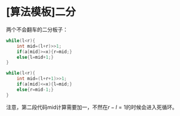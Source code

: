 # [算法模板]二分

两个不会翻车的二分板子：

```cpp
while(l<r){
    int mid=(l+r)>>1;
    if(a[mid]>=x){r=mid;}
    else{l=mid+1;}
}
```

```cpp
while(l<r){
    int mid=(l+r+1)>>1;
    if(a[mid]<=x){l=mid;}
    else{r=mid-1;}
}
```

注意，第二段代码mid计算需要加一，不然在$r-l=1$的时候会进入死循环。